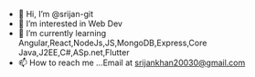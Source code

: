 - 👋 Hi, I’m @srijan-git
- 👀 I’m interested in Web Dev 
- 🌱 I’m currently learning Angular,React,NodeJs,JS,MongoDB,Express,Core Java,J2EE,C#,ASp.net,Flutter
- 📫 How to reach me ...Email at srijankhan20030@gmail.com


<!---
srijan-git/srijan-git is a ✨ special ✨ repository because its `README.md` (this file) appears on your GitHub profile.
You can click the Preview link to take a look at your changes.
--->
